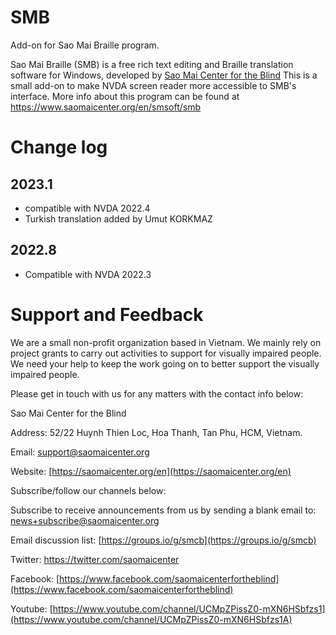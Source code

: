 # SMB
Add-on for Sao Mai Braille program.

Sao Mai Braille (SMB) is a free rich text editing and Braille translation software for Windows, developed by [Sao Mai Center for the Blind](https://www.saomaicenter.org/en)
This is a small add-on to make NVDA screen reader more accessible to SMB's interface.
More info about this program can be found at <https://www.saomaicenter.org/en/smsoft/smb>

# Change log
## 2023.1
- compatible with NVDA 2022.4
- Turkish translation added by Umut KORKMAZ

## 2022.8
- Compatible with NVDA 2022.3

# Support and Feedback

We are a small non-profit organization based in Vietnam. We mainly rely on project grants to carry out activities to support for visually impaired people. We need your help to keep the work going on to better support the visually impaired people.

Please get in touch with us for any matters with the contact info below:

Sao Mai Center for the Blind

Address: 52/22 Huynh Thien Loc, Hoa Thanh, Tan Phu, HCM, Vietnam.

Email: [support@saomaicenter.org](mailto:support@saomaicenter.org)

Website: [https://saomaicenter.org/en](https://saomaicenter.org/en)

Subscribe/follow our channels below:

Subscribe to receive announcements from us by sending a blank email to: news+subscribe@saomaicenter.org

Email discussion list: [https://groups.io/g/smcb](https://groups.io/g/smcb)

Twitter: https://twitter.com/saomaicenter

Facebook: [https://www.facebook.com/saomaicenterfortheblind](https://www.facebook.com/saomaicenterfortheblind)

Youtube: [https://www.youtube.com/channel/UCMpZPissZ0-mXN6HSbfzs1](https://www.youtube.com/channel/UCMpZPissZ0-mXN6HSbfzs1A)